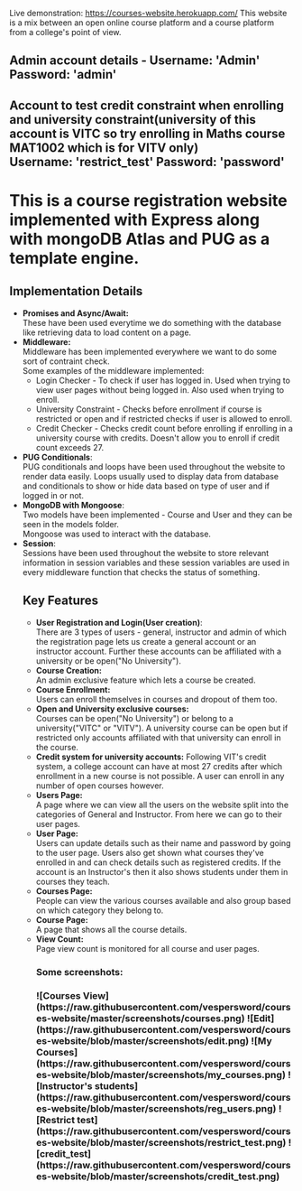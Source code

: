 Live demonstration: https://courses-website.herokuapp.com/
This website is a mix between an open online course platform and a course platform from a college's point of view.

<h2> Admin account details - Username: 'Admin' Password: 'admin' </h2>
<h2> Account to test credit constraint when enrolling and university constraint(university of this account is VITC so try enrolling in Maths course MAT1002 which is for VITV only) <br>
  Username: 'restrict_test' Password: 'password'
  
<h1> This is a course registration website implemented with Express along with mongoDB Atlas and PUG as a template engine. </h1>

<h2> Implementation Details </h2>
  <ul>
    <li> <b> Promises and Async/Await: </b> <br>
        These have been used everytime we do something with the database like retrieving data to load content on a page.
    <li> <b> Middleware: </b> <br>
      Middleware has been implemented everywhere we want to do some sort of contraint check. <br>
      Some examples of the middleware implemented: <ul>
      <li> Login Checker - To check if user has logged in. Used when trying to view user pages without being logged in. Also used when trying to enroll.
        <li> University Constraint - Checks before enrollment if course is restricted or open and if restricted checks if user is allowed to enroll.
          <li> Credit Checker - Checks credit count before enrolling if enrolling in a university course with credits. Doesn't allow you to enroll if credit count exceeds 27.
      </ul>
    <li> <b>PUG Conditionals</b>: <br>
      PUG conditionals and loops have been used throughout the website to render data easily. Loops usually used to display data from database and conditionals to show or hide data based on type of user and if logged in or not.
    <li><b> MongoDB with Mongoose</b>: <br>
      Two models have been implemented - Course and User and they can be seen in the models folder.<br>
      Mongoose was used to interact with the database.
  <li> <b> Session</b>: <br>
      Sessions have been used throughout the website to store relevant information in session variables and these session variables are used in every middleware function that checks the status of something.
  
      

<h2> Key Features </h2>
<ul>
  <li> <b>User Registration and Login(User creation)</b>: <br>
        There are 3 types of users - general, instructor and admin of which the registration page lets us create a general account or an instructor account. Further these accounts can be affiliated with a university or be open("No University").
  <li><b> Course Creation:</b> <br>
        An admin exclusive feature which lets a course be created.
  <li> <b>Course Enrollment: </b><br>
    Users can enroll themselves in courses and dropout of them too.
  <li><b> Open and University exclusive courses: </b><br>
        Courses can be open("No University") or belong to a university("VITC" or "VITV"). A university course can be open but if restricted only accounts affiliated with that university can enroll in the course.
  <li><b> Credit system for university accounts:</b>
        Following VIT's credit system, a college account can have at most 27 credits after which enrollment in a new course is not possible. A user can enroll in any number of open courses however.
  <li><b> Users Page:</b> <br>
        A page where we can view all the users on the website split into the categories of General and Instructor. From here we can go to their user pages.
  <li> <b> User Page:</b> <br>
        Users can update details such as their name and password by going to the user page. Users also get shown what courses they've enrolled in and can check details such as registered credits. If the account is an Instructor's then it also shows students under them in courses they teach.
  <li> <b>Courses Page:</b> <br>
        People can view the various courses available and also group based on which category they belong to.
  <li> <b>Course Page:</b> <br>
        A page that shows all the course details.
  <li> <b> View Count: </b> <br>
        Page view count is monitored for all course and user pages.

<h3> Some screenshots: <h3>
  ![Courses View] (https://raw.githubusercontent.com/vespersword/courses-website/master/screenshots/courses.png)
  ![Edit] (https://raw.githubusercontent.com/vespersword/courses-website/blob/master/screenshots/edit.png)
  ![My Courses] (https://raw.githubusercontent.com/vespersword/courses-website/blob/master/screenshots/my_courses.png)
  ![Instructor's students] (https://raw.githubusercontent.com/vespersword/courses-website/blob/master/screenshots/reg_users.png)
  ![Restrict test] (https://raw.githubusercontent.com/vespersword/courses-website/blob/master/screenshots/restrict_test.png)
  ![credit_test] (https://raw.githubusercontent.com/vespersword/courses-website/blob/master/screenshots/credit_test.png)

